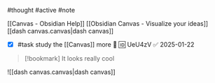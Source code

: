 #thought #active #note 

[[Canvas - Obsidian Help]]
[[Obsidian Canvas - Visualize your ideas]]
[[dash canvas.canvas|dash canvas]]

- [x] #task study the [[Canvas]] more 🔼 🆔 UeU4zV ✅ 2025-01-22

> [!bookmark] It looks really cool

![[dash canvas.canvas|dash canvas]]
